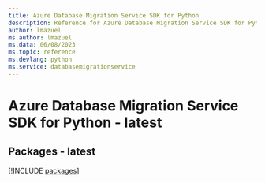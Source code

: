 ```yaml
---
title: Azure Database Migration Service SDK for Python
description: Reference for Azure Database Migration Service SDK for Python
author: lmazuel
ms.author: lmazuel
ms.data: 06/08/2023
ms.topic: reference
ms.devlang: python
ms.service: databasemigrationservice
---
```

# Azure Database Migration Service SDK for Python - latest
## Packages - latest
[!INCLUDE [packages](database-migration-service-index.md)]